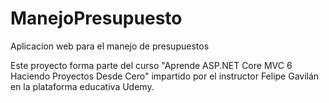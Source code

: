 # ManejoPresupuesto
Aplicacion web para el manejo de presupuestos

Este proyecto forma parte del curso "Aprende ASP.NET Core MVC 6 Haciendo Proyectos Desde Cero" impartido por el instructor Felipe Gavilán en la plataforma educativa Udemy.
